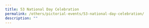 ```yaml
---
title: 53 National Day Celebration
permalink: /others/pictorial-events/53-national-day-celebration/
description: ""
---
```


